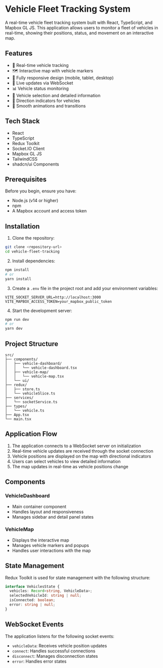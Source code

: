 # Vehicle Fleet Tracking System

A real-time vehicle fleet tracking system built with React, TypeScript, and Mapbox GL JS. This application allows users to monitor a fleet of vehicles in real-time, showing their positions, status, and movement on an interactive map.

## Features

- 🚗 Real-time vehicle tracking
- 🗺️ Interactive map with vehicle markers
- 📱 Fully responsive design (mobile, tablet, desktop)
- 🔄 Live updates via WebSocket
- 📊 Vehicle status monitoring
- 🎯 Vehicle selection and detailed information
- 🧭 Direction indicators for vehicles
- 💫 Smooth animations and transitions

## Tech Stack

- React
- TypeScript
- Redux Toolkit
- Socket.IO Client
- Mapbox GL JS
- TailwindCSS
- shadcn/ui Components

## Prerequisites

Before you begin, ensure you have:

- Node.js (v14 or higher)
- npm
- A Mapbox account and access token

## Installation

1. Clone the repository:

```bash
git clone <repository-url>
cd vehicle-fleet-tracking
```

2. Install dependencies:

```bash
npm install
# or
yarn install
```

3. Create a `.env` file in the project root and add your environment variables:

```env
VITE_SOCKET_SERVER_URL=http://localhost:3000
VITE_MAPBOX_ACCESS_TOKEN=your_mapbox_public_token
```

4. Start the development server:

```bash
npm run dev
# or
yarn dev
```

## Project Structure

```
src/
├── components/
│   ├── vehicle-dashboard/
│   │   └── vehicle-dashboard.tsx
│   ├── vehicle-map/
│   │   └── vehicle-map.tsx
│   └── ui/
├── redux/
│   ├── store.ts
│   └── vehicleSlice.ts
├── services/
│   └── socketService.ts
├── types/
│   └── vehicle.ts
├── App.tsx
└── main.tsx
```

## Application Flow

1. The application connects to a WebSocket server on initialization
2. Real-time vehicle updates are received through the socket connection
3. Vehicle positions are displayed on the map with directional indicators
4. Users can select vehicles to view detailed information
5. The map updates in real-time as vehicle positions change

## Components

### VehicleDashboard

- Main container component
- Handles layout and responsiveness
- Manages sidebar and detail panel states

### VehicleMap

- Displays the interactive map
- Manages vehicle markers and popups
- Handles user interactions with the map

## State Management

Redux Toolkit is used for state management with the following structure:

```typescript
interface VehiclesState {
  vehicles: Record<string, VehicleData>;
  selectedVehicleId: string | null;
  isConnected: boolean;
  error: string | null;
}
```

## WebSocket Events

The application listens for the following socket events:

- `vehicleData`: Receives vehicle position updates
- `connect`: Handles successful connections
- `disconnect`: Manages disconnection states
- `error`: Handles error states
